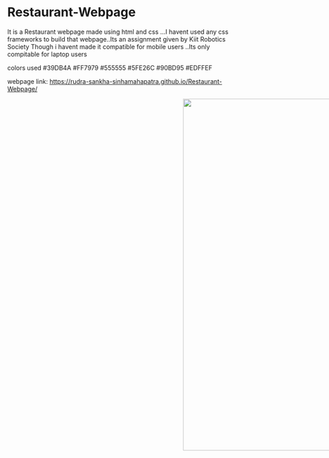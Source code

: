 # Restaurant-Webpage
It is a Restaurant webpage made using html and css ...I havent used any css frameworks to build that webpage..Its an assignment given by Kiit Robotics Society
Though i havent made it compatible for mobile users ..Its only compitable for laptop users

colors used 
#39DB4A
#FF7979
#555555
#5FE26C
#90BD95
#EDFFEF


webpage link:
https://rudra-sankha-sinhamahapatra.github.io/Restaurant-Webpage/

 <img style="position: relative; left: 400px;" src="target/Resturent website (1).png" alt="" width="500px" height="800px">
